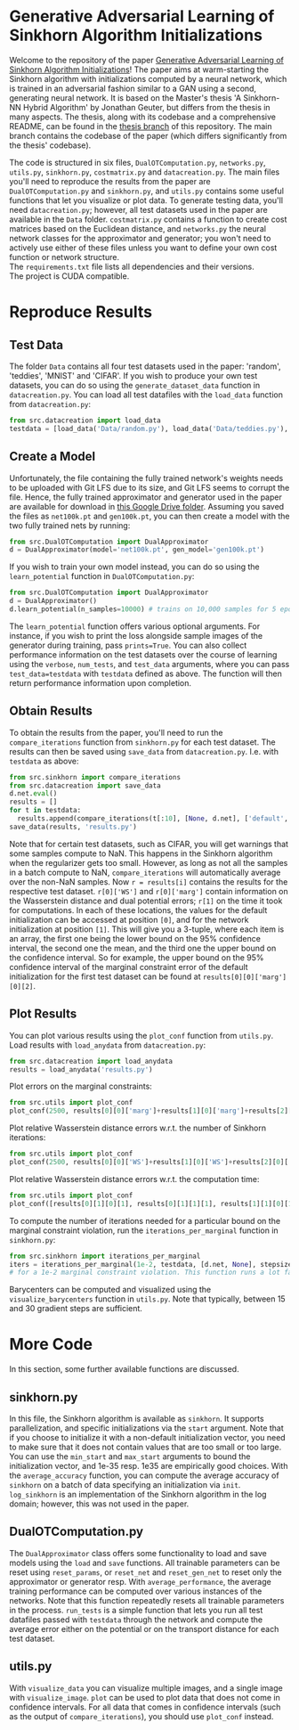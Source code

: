 # Generative Adversarial Learning of Sinkhorn Algorithm Initializations
Welcome to the repository of the paper [Generative Adversarial Learning of Sinkhorn Algorithm Initializations](https://arxiv.org/abs/2212.00133)!
The paper aims at warm-starting the Sinkhorn algorithm with initializations computed by a neural network, which is trained in an adversarial fashion similar to a GAN using a second, generating neural network.
It is based on the Master's thesis 'A Sinkhorn-NN Hybrid Algorithm' by Jonathan Geuter, but differs from the thesis in many aspects. The thesis, along with its codebase and a comprehensive README, can be found in the [thesis branch](https://github.com/j-geuter/SinkhornNNHybrid/tree/thesis) of this repository. The main branch contains the codebase of the paper (which differs significantly from the thesis' codebase).

The code is structured in six files, `DualOTComputation.py`, `networks.py`, `utils.py`, `sinkhorn.py`, `costmatrix.py` and `datacreation.py`. The main files you'll need to reproduce the results from the paper are `DualOTComputation.py` and `sinkhorn.py`, and `utils.py` contains some useful functions that let you visualize or plot data. To generate testing data, you'll need `datacreation.py`; however, all test datasets used in the paper are available in the `Data` folder. `costmatrix.py` contains a function to create cost matrices based on the Euclidean distance, and `networks.py` the neural network classes for the approximator and generator; you won't need to actively use either of these files unless you want to define your own cost function or network structure.  
The `requirements.txt` file lists all dependencies and their versions.  
The project is CUDA compatible.


# Reproduce Results

## Test Data
The folder `Data` contains all four test datasets used in the paper: 'random', 'teddies', 'MNIST' and 'CIFAR'. If you wish to produce your own test datasets, you can do so using the `generate_dataset_data` function in `datacreation.py`.
You can load all test datafiles with the `load_data` function from `datacreation.py`:

```python
from src.datacreation import load_data
testdata = [load_data('Data/random.py'), load_data('Data/teddies.py'), load_data('Data/MNIST.py'), load_data('Data/CIFAR.py')]
```

## Create a Model
Unfortunately, the file containing the fully trained network's weights needs to be uploaded with Git LFS due to its size, and Git LFS seems to corrupt the file. Hence, the fully trained approximator and generator used in the paper are available for download in [this Google Drive folder](https://drive.google.com/drive/folders/1My0jXBqjDs4LVJtSX8gi45z0v9WMicNV?usp=sharing).
Assuming you saved the files as `net100k.pt` and `gen100k.pt`, you can then create a model with the two fully trained nets by running:

```python
from src.DualOTComputation import DualApproximator
d = DualApproximator(model='net100k.pt', gen_model='gen100k.pt')
```

If you wish to train your own model instead, you can do so using the `learn_potential` function in `DualOTComputation.py`:

```python
from src.DualOTComputation import DualApproximator
d = DualApproximator()
d.learn_potential(n_samples=10000) # trains on 10,000 samples for 5 epochs, i.e. 50,000 samples total
```

The `learn_potential` function offers various optional arguments. For instance, if you wish to print the loss alongside sample images of the generator during training, pass `prints=True`.
You can also collect performance information on the test datasets over the course of learning using the `verbose`, `num_tests`, and `test_data` arguments, where you can pass `test_data=testdata` with `testdata` defined as above. The function will then return performance information upon completion.

## Obtain Results
To obtain the results from the paper, you'll need to run the `compare_iterations` function from `sinkhorn.py` for each test dataset. The results can then be saved using `save_data` from `datacreation.py`. I.e. with `testdata` as above:

```python
from src.sinkhorn import compare_iterations
from src.datacreation import save_data
d.net.eval()
results = []
for t in testdata:
  results.append(compare_iterations(t[:10], [None, d.net], ['default', 'net'], max_iter=2500, eps=.2, min_start=1e-35, max_start=1e35, plot=False, timeit=True))
save_data(results, 'results.py')
```
Note that for certain test datasets, such as CIFAR, you will get warnings that some samples compute to NaN. This happens in the Sinkhorn algorithm when the regularizer gets too small. However, as long as not all the samples in a batch compute to NaN, `compare_iterations` will automatically average over the non-NaN samples.
Now `r = results[i]` contains the results for the respective test dataset. `r[0]['WS']` and `r[0]['marg']` contain information on the Wasserstein distance and dual potential errors;
`r[1]` on the time it took for computations. In each of these locations, the values for the default initialization can be accessed at position `[0]`, and for the network initialization at position `[1]`. This will give you a 3-tuple, where each item is an array, the first one being the lower bound on the 95% confidence interval, the second one the mean, and the third one the upper bound on the confidence interval. So for example, the upper bound on the 95% confidence interval of the marginal constraint error of the default initialization for the first test dataset can be found at `results[0][0]['marg'][0][2]`.

## Plot Results
You can plot various results using the `plot_conf` function from `utils.py`.
Load results with `load_anydata` from `datacreation.py`:

```python
from src.datacreation import load_anydata
results = load_anydata('results.py')
```

Plot errors on the marginal constraints:

```python
from src.utils import plot_conf
plot_conf(2500, results[0][0]['marg']+results[1][0]['marg']+results[2][0]['marg']+results[3][0]['marg'], ['default', 'net']*4, 'number of iterations', 'marginal constraint violation', titles=['random', 'teddies', 'MNIST', 'CIFAR'], separate_plots=[[0,1], [2,3], [4,5], [6,7]], rows=2, columns=2, slice=(4,24))
```

Plot relative Wasserstein distance errors w.r.t. the number of Sinkhorn iterations:

```python
from src.utils import plot_conf
plot_conf(2500, results[0][0]['WS']+results[1][0]['WS']+results[2][0]['WS']+results[3][0]['WS'], ['default', 'net']*4, 'number of iterations', 'relative L1 error on WS distance', titles=['random', 'teddies', 'MNIST', 'CIFAR'], separate_plots=[[0,1], [2,3], [4,5], [6,7]], rows=2, columns=2, slice=(5,24))
```

Plot relative Wasserstein distance errors w.r.t. the computation time:

```python
from src.utils import plot_conf
plot_conf([results[0][1][0][1], results[0][1][1][1], results[1][1][0][1], results[1][1][1][1], results[2][1][0][1], results[2][1][1][1], results[3][1][0][1], results[3][1][1][1]], results[0][0]['WS']+results[1][0]['WS']+results[2][0]['WS']+results[3][0]['WS'], ['default', 'net']*4, 'time in s', 'relative L1 error on WS distance', titles=['random', 'teddies', 'MNIST', 'CIFAR'], separate_plots=[[0,1], [2,3], [4,5], [6,7]], rows=2, columns=2, slice=(5,24))
```

To compute the number of iterations needed for a particular bound on the marginal constraint violation, run the `iterations_per_marginal` function in `sinkhorn.py`:

```python
from src.sinkhorn import iterations_per_marginal
iters = iterations_per_marginal(1e-2, testdata, [d.net, None], stepsize=25)
# for a 1e-2 marginal constraint violation. This function runs a lot faster if you specify the start_iter argument
```

Barycenters can be computed and visualized using the `visualize_barycenters` function in `utils.py`. Note that typically, between 15 and 30 gradient steps are sufficient.


# More Code
In this section, some further available functions are discussed.

## sinkhorn.py
In this file, the Sinkhorn algorithm is available as `sinkhorn`. It supports parallelization, and specific initializations via the `start` argument. Note that if you choose to initialize it with a non-default initialization vector, you need to make sure that it does not contain values that are too small or too large. You can use the `min_start` and `max_start` arguments to bound the initialization vector, and 1e-35 resp. 1e35 are empirically good choices.
With the `average_accuracy` function, you can compute the average accuracy of `sinkhorn` on a batch of data specifying an initialization via `init`.
`log_sinkhorn` is an implementation of the Sinkhorn algorithm in the log domain; however, this was not used in the paper.

## DualOTComputation.py
The `DualApproximator` class offers some functionality to load and save models using the `load` and `save` functions. All trainable parameters can be reset using `reset_params`, or
`reset_net` and `reset_gen_net` to reset only the approximator or generator resp.
With `average_performance`, the average training performance can be computed over various instances of the networks. Note that this function repeatedly resets all trainable parameters in the process.
`run_tests` is a simple function that lets you run all test datafiles passed with `testdata` through the network and compute the average error either on the potential or on the transport distance for each test dataset.

## utils.py
With `visualize_data` you can visualize multiple images, and a single image with `visualize_image`. `plot` can be used to plot data that does not come in confidence intervals. For all data that comes in confidence intervals (such as the output of `compare_iterations`), you should use `plot_conf` instead.
